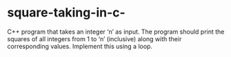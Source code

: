 # square-taking-in-c-
C++ program that takes an integer ‘n’ as input. The program should print the squares of all integers from 1 to ‘n’ (inclusive) along with their corresponding values. Implement this using a loop.
